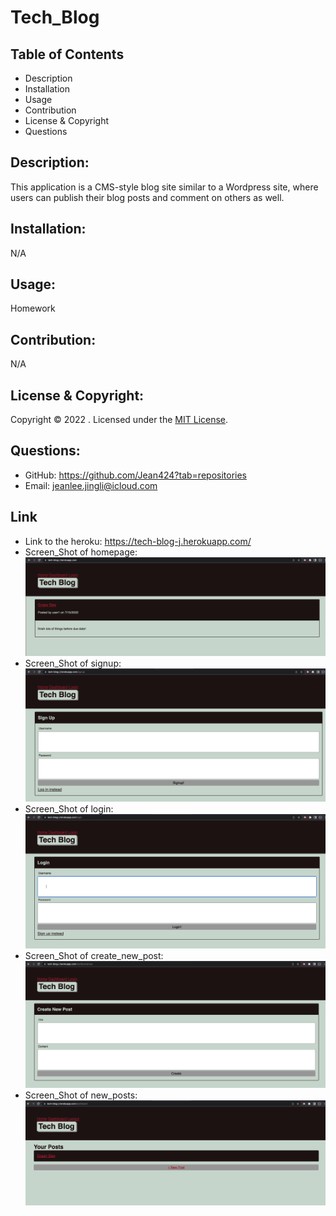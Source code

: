 # Tech_Blog
## Table of Contents
- Description
- Installation
- Usage
- Contribution
- License & Copyright
- Questions

## Description:
This application is a CMS-style blog site similar to a Wordpress site, where users can publish their blog posts and comment on others as well. 

## Installation:
N/A

## Usage:
Homework

## Contribution:
N/A

## License & Copyright:
Copyright © 2022 <Jing Li>. 
Licensed under the [MIT License](LICENSE).

## Questions:

- GitHub: https://github.com/Jean424?tab=repositories
- Email: jeanlee.jingli@icloud.com

## Link
- Link to the heroku: https://tech-blog-j.herokuapp.com/
- Screen_Shot of homepage:![Screenshot of application](./images/ScreenShot_HomePage.png)
- Screen_Shot of signup:![Screenshot of application](./images/ScreenShot_SignUp.png)
- Screen_Shot of login:![Screenshot of application](./images/ScreenShot_Login.png)
- Screen_Shot of create_new_post:![Screenshot of application](./images/ScreenShot_CreateNewPost.png)
- Screen_Shot of new_posts:![Screenshot of application](./images/ScreenShot_NewPost.png)